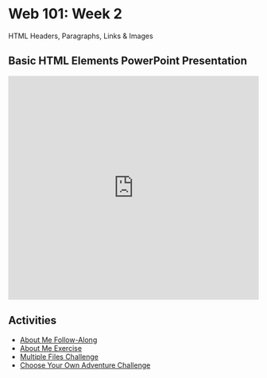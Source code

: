 # Web 101: Week 2
HTML Headers, Paragraphs, Links & Images

## Basic HTML Elements PowerPoint Presentation
<iframe src='https://view.officeapps.live.com/op/embed.aspx?src=https://hylandtechclub.com/web-101/Week02/BasicHtmlElements.pptx' width='100%' height='450px' frameborder='0'></iframe>

## Activities
- [About Me Follow-Along](AboutMeFollowAlong.md)
- [About Me Exercise](AboutMeIndividual.md)
- [Multiple Files Challenge](MultipleHtmlFilesChallenge.md)
- [Choose Your Own Adventure Challenge](ChooseYourOwnAdventureChallenge.md)
